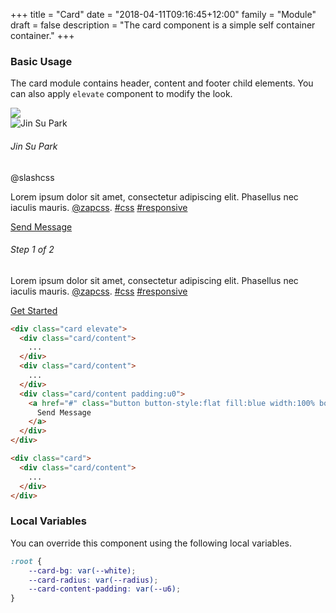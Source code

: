 +++
title = "Card"
date = "2018-04-11T09:16:45+12:00"
family = "Module"
draft = false
description = "The card component is a simple self container container."
+++

### Basic Usage

The card module contains header, content and footer child elements. You can also apply `elevate` component to modify the look.

<div class="row row-gutter:u6 margin-bottom:u4 margin-top:10">
  <div class="column:12 column@sm:6">
    <div class="card elevate margin-bottom:u6">
      <div class="card/header padding:u0">
        <img src="https://i.imgur.com/Ig4qpjc.jpg" class="media">
      </div>
      <div class="card/content border-bottom">
        <div class="flag flag-gutter:u4 margin-bottom:u4">
          <div class="flag/item">
            <img src="/assets/images/jin.jpg" class="media elevate border border-width:3px border-color:white media-size:md border-radius:round" alt="Jin Su Park">
          </div>
          <div class="flag/item font-height:1">
            <h6 class="margin:u0">Jin Su Park</h6>
            <p>@slashcss</p>
          </div>
        </div>
        <p>
          Lorem ipsum dolor sit amet, consectetur adipiscing elit. Phasellus nec iaculis mauris. <a href="#">@zapcss</a>. <a href="#">#css</a> <a href="#">#responsive</a>
        </p>
      </div>
      <div class="card/footer padding:u0">
        <a href="#" class="flex button button-style:flat fill:blue width:100% border-radius:sharp border-radius-bottom">
          Send Message
        </a>
      </div>
    </div>
  </div>
  <div class="column:12 column@sm:6">
    <div class="card border-style:radius margin-bottom:u6">
      <div class="card/content">
        <h6 class="font font-weight:bold margin-bottom:u6">Step 1 of 2</h6>
        <p>Lorem ipsum dolor sit amet, consectetur adipiscing elit. Phasellus nec iaculis mauris. <a href="#">@zapcss</a>. <a href="#">#css</a> <a href="#">#responsive</a></p>
        <a href="#" class="button fill:blue elevate font-weight:medium">
          Get Started
        </a>
      </div>
    </div>
  </div>
</div>

```html
<div class="card elevate">
  <div class="card/content">
    ...
  </div>
  <div class="card/content">
    ...
  </div>
  <div class="card/content padding:u0">
    <a href="#" class="button button-style:flat fill:blue width:100% border-radius:sharp border-radius-bottom">
      Send Message
    </a>
  </div>
</div>

<div class="card">
  <div class="card/content">
    ...
  </div>
</div>
```

### Local Variables

You can override this component using the following local variables.

```scss
:root {
	--card-bg: var(--white);
	--card-radius: var(--radius);
	--card-content-padding: var(--u6);
}
```

